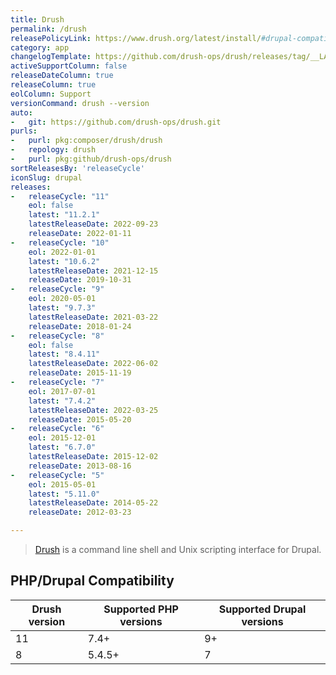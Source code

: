 ```yaml
---
title: Drush
permalink: /drush
releasePolicyLink: https://www.drush.org/latest/install/#drupal-compatibility
category: app
changelogTemplate: https://github.com/drush-ops/drush/releases/tag/__LATEST__
activeSupportColumn: false
releaseDateColumn: true
releaseColumn: true
eolColumn: Support
versionCommand: drush --version
auto:
-   git: https://github.com/drush-ops/drush.git
purls:
-   purl: pkg:composer/drush/drush
-   repology: drush
-   purl: pkg:github/drush-ops/drush
sortReleasesBy: 'releaseCycle'
iconSlug: drupal
releases:
-   releaseCycle: "11"
    eol: false
    latest: "11.2.1"
    latestReleaseDate: 2022-09-23
    releaseDate: 2022-01-11
-   releaseCycle: "10"
    eol: 2022-01-01
    latest: "10.6.2"
    latestReleaseDate: 2021-12-15
    releaseDate: 2019-10-31
-   releaseCycle: "9"
    eol: 2020-05-01
    latest: "9.7.3"
    latestReleaseDate: 2021-03-22
    releaseDate: 2018-01-24
-   releaseCycle: "8"
    eol: false
    latest: "8.4.11"
    latestReleaseDate: 2022-06-02
    releaseDate: 2015-11-19
-   releaseCycle: "7"
    eol: 2017-07-01
    latest: "7.4.2"
    latestReleaseDate: 2022-03-25
    releaseDate: 2015-05-20
-   releaseCycle: "6"
    eol: 2015-12-01
    latest: "6.7.0"
    latestReleaseDate: 2015-12-02
    releaseDate: 2013-08-16
-   releaseCycle: "5"
    eol: 2015-05-01
    latest: "5.11.0"
    latestReleaseDate: 2014-05-22
    releaseDate: 2012-03-23

---
```


> [Drush](https://www.drush.org/) is a command line shell and Unix scripting interface for Drupal.

## PHP/Drupal Compatibility

| Drush version | Supported PHP versions | Supported Drupal versions |
|---------------|------------------------|---------------------------|
| 11            | 7.4+                   | 9+                        |
| 8             | 5.4.5+                 | 7                         |

